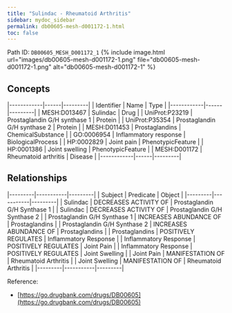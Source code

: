 ```yaml
---
title: "Sulindac - Rheumatoid Arthritis"
sidebar: mydoc_sidebar
permalink: db00605-mesh-d001172-1.html
toc: false 
---
```



Path ID: `DB00605_MESH_D001172_1`
{% include image.html url="images/db00605-mesh-d001172-1.png" file="db00605-mesh-d001172-1.png" alt="db00605-mesh-d001172-1" %}

## Concepts

|------------|------|---------|
| Identifier | Name | Type    |
|------------|------|---------|
| MESH:D013467 | Sulindac | Drug |
| UniProt:P23219 | Prostaglandin G/H synthase 1 | Protein |
| UniProt:P35354 | Prostaglandin G/H synthase 2 | Protein |
| MESH:D011453 | Prostaglandins | ChemicalSubstance |
| GO:0006954 | Inflammatory response | BiologicalProcess |
| HP:0002829 | Joint pain | PhenotypicFeature |
| HP:0001386 | Joint swelling | PhenotypicFeature |
| MESH:D001172 | Rheumatoid arthritis | Disease |
|------------|------|---------|

## Relationships

|---------|-----------|---------|
| Subject | Predicate | Object  |
|---------|-----------|---------|
| Sulindac | DECREASES ACTIVITY OF | Prostaglandin G/H Synthase 1 |
| Sulindac | DECREASES ACTIVITY OF | Prostaglandin G/H Synthase 2 |
| Prostaglandin G/H Synthase 1 | INCREASES ABUNDANCE OF | Prostaglandins |
| Prostaglandin G/H Synthase 2 | INCREASES ABUNDANCE OF | Prostaglandins |
| Prostaglandins | POSITIVELY REGULATES | Inflammatory Response |
| Inflammatory Response | POSITIVELY REGULATES | Joint Pain |
| Inflammatory Response | POSITIVELY REGULATES | Joint Swelling |
| Joint Pain | MANIFESTATION OF | Rheumatoid Arthritis |
| Joint Swelling | MANIFESTATION OF | Rheumatoid Arthritis |
|---------|-----------|---------|

Reference: 
  - [https://go.drugbank.com/drugs/DB00605](https://go.drugbank.com/drugs/DB00605)

